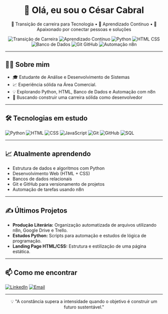 <h1 align="center">👋 Olá, eu sou o César Cabral</h1>

<p align="center">
🚀 Transição de carreira para Tecnologia • 🎯 Aprendizado Contínuo • 🤝 Apaixonado por conectar pessoas e soluções
</p>

<p align="center">
  <img src="https://img.shields.io/badge/🚀%20Transição%20de%20Carreira%20-Para%20Tecnologia-blue" alt="Transição de Carreira">
  <img src="https://img.shields.io/badge/💡%20Aprendizado%20Contínuo-Ativo-orange" alt="Aprendizado Contínuo">
  <img src="https://img.shields.io/badge/⚡%20Python-Estudando-3776AB?logo=python&logoColor=white" alt="Python">
  <img src="https://img.shields.io/badge/🌐%20HTML%20%7C%20CSS-Estudo%20Web-E34F26?logo=html5&logoColor=white" alt="HTML CSS">
  <img src="https://img.shields.io/badge/📊%20Banco%20de%20Dados-SQL-lightgrey" alt="Banco de Dados">
  <img src="https://img.shields.io/badge/🛠️%20Git%20%7C%20GitHub-Versionamento-181717?logo=github&logoColor=white" alt="Git GitHub">
  <img src="https://img.shields.io/badge/🤖%20Automação%20com%20n8n-Explorando-orange" alt="Automação n8n">
</p>

---

## 👨‍💻 Sobre mim

- 🎓 Estudante de Análise e Desenvolvimento de Sistemas
- 📈 Experiência sólida na Área Comercial.
- 💡 Explorando Python, HTML, Banco de Dados e Automação com n8n
- 🎯 Buscando construir uma carreira sólida como desenvolvedor

---

## 🛠️ Tecnologias em estudo

![Python](https://img.shields.io/badge/-Python-05122A?style=flat&logo=python) 
![HTML](https://img.shields.io/badge/-HTML5-05122A?style=flat&logo=html5)
![CSS](https://img.shields.io/badge/-CSS3-05122A?style=flat&logo=css3)
![JavaScript](https://img.shields.io/badge/-JavaScript-05122A?style=flat&logo=javascript)
![Git](https://img.shields.io/badge/-Git-05122A?style=flat&logo=git)
![GitHub](https://img.shields.io/badge/-GitHub-05122A?style=flat&logo=github)
![SQL](https://img.shields.io/badge/-SQL-05122A?style=flat&logo=sqlite)

---

## 📈 Atualmente aprendendo

- Estrutura de dados e algoritmos com Python
- Desenvolvimento Web (HTML + CSS)
- Bancos de dados relacionais
- Git e GitHub para versionamento de projetos
- Automação de tarefas usando n8n

---

## ✍️ Últimos Projetos

- **Produção Literária:** Organização automatizada de arquivos utilizando n8n, Google Drive e Trello.
- **Estudos Python:** Scripts para automação e estudos de lógica de programação.
- **Landing Page HTML/CSS:** Estrutura e estilização de uma página estática.

---

## 📫 Como me encontrar

[![LinkedIn](https://img.shields.io/badge/-LinkedIn-05122A?style=flat&logo=linkedin)](https://www.linkedin.com/in/cesarcabraldf)
[![Email](https://img.shields.io/badge/-Email-05122A?style=flat&logo=gmail)](mailto:seuemailaqui@gmail.com)

---

<p align="center">
💡 "A constância supera a intensidade quando o objetivo é construir um futuro sustentável."
</p>
